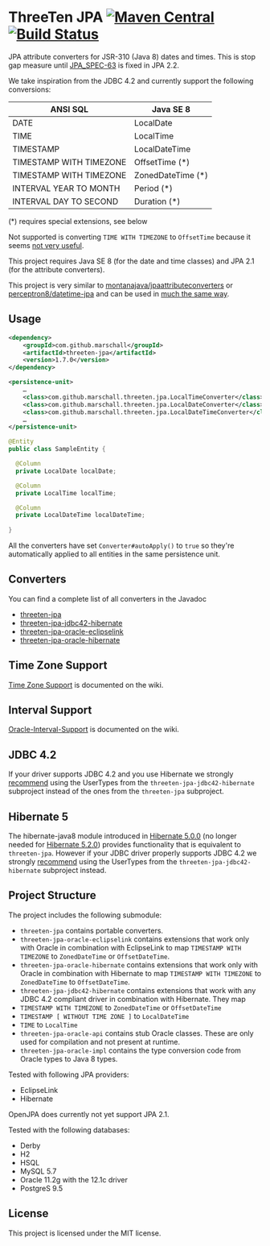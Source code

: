 ThreeTen JPA [![Maven Central](https://maven-badges.herokuapp.com/maven-central/com.github.marschall/threeten-jpa/badge.svg)](https://maven-badges.herokuapp.com/maven-central/com.github.marschall/threeten-jpa) [![Build Status](https://travis-ci.org/marschall/threeten-jpa.svg?branch=master)](https://travis-ci.org/marschall/threeten-jpa)
============

JPA attribute converters for JSR-310 (Java 8) dates and times.
This is stop gap measure until [JPA_SPEC-63](https://java.net/jira/browse/JPA_SPEC-63) is fixed in JPA 2.2.

We take inspiration from the JDBC 4.2 and currently support the following conversions:

| ANSI SQL                | Java SE 8         |
| ----------------------- | ----------------- |
| DATE                    | LocalDate         |
| TIME                    | LocalTime         |
| TIMESTAMP               | LocalDateTime     |
| TIMESTAMP WITH TIMEZONE | OffsetTime (*)    |
| TIMESTAMP WITH TIMEZONE | ZonedDateTime (*) |
| INTERVAL YEAR TO MONTH  | Period (*)        |
| INTERVAL DAY TO SECOND  | Duration (*)      |

 (*) requires special extensions, see below

Not supported is converting `TIME WITH TIMEZONE` to `OffsetTime` because it seems [not very useful](https://www.postgresql.org/docs/current/static/datatype-datetime.html#DATATYPE-TIMEZONES).

This project requires Java SE 8 (for the date and time classes) and JPA 2.1 (for the attribute converters).

This project is very similar to [montanajava/jpaattributeconverters](https://bitbucket.org/montanajava/jpaattributeconverters) or [perceptron8/datetime-jpa](https://github.com/perceptron8/datetime-jpa) and can be used in [much the same way](https://wiki.java.net/blog/montanajava/archive/2014/06/17/using-java-8-datetime-classes-jpa).

Usage
-----

```xml
<dependency>
    <groupId>com.github.marschall</groupId>
    <artifactId>threeten-jpa</artifactId>
    <version>1.7.0</version>
</dependency>
```

```xml
<persistence-unit>
    …
    <class>com.github.marschall.threeten.jpa.LocalTimeConverter</class>
    <class>com.github.marschall.threeten.jpa.LocalDateConverter</class>
    <class>com.github.marschall.threeten.jpa.LocalDateTimeConverter</class>
    …
</persistence-unit>
```

```java
@Entity
public class SampleEntity {

  @Column
  private LocalDate localDate;

  @Column
  private LocalTime localTime;

  @Column
  private LocalDateTime localDateTime;
  
}
```

All the converters have set `Converter#autoApply()` to `true` so they're automatically applied to all entities in the same persistence unit.

Converters
----------

You can find a complete list of all converters in the Javadoc

 * [threeten-jpa](https://www.javadoc.io/doc/com.github.marschall/threeten-jpa/1.7.0)
 * [threeten-jpa-jdbc42-hibernate](https://www.javadoc.io/doc/com.github.marschall/threeten-jpa-jdbc42-hibernate/1.7.0)
 * [threeten-jpa-oracle-eclipselink](https://www.javadoc.io/doc/com.github.marschall/threeten-jpa-oracle-eclipselink/1.7.0)
 * [threeten-jpa-oracle-hibernate](https://www.javadoc.io/doc/com.github.marschall/threeten-jpa-oracle-hibernate/1.7.0)

Time Zone Support
-----------------

[Time Zone Support](https://github.com/marschall/threeten-jpa/wiki/Time-Zone-Support) is documented on the wiki.

Interval Support
----------------

[Oracle-Interval-Support](https://github.com/marschall/threeten-jpa/wiki/Oracle-Interval-Support) is documented on the wiki.

JDBC 4.2
--------

If your driver supports JDBC 4.2 and you use Hibernate we strongly [recommend](https://github.com/marschall/threeten-jpa/wiki/JDBC-4.2) using the UserTypes from the `threeten-jpa-jdbc42-hibernate` subproject instead of the ones from the `threeten-jpa` subproject.

Hibernate 5
-----------

The hibernate-java8 module introduced in [Hibernate 5.0.0](http://in.relation.to/2015/08/20/hibernate-orm-500-final-release/) (no longer needed for [Hibernate 5.2.0](http://in.relation.to/2016/06/01/hibernate-orm-520-final-release/)) provides functionality that is equivalent to `threeten-jpa`. However if your JDBC driver properly supports JDBC 4.2 we strongly [recommend](https://github.com/marschall/threeten-jpa/wiki/JDBC-4.2) using the UserTypes from the `threeten-jpa-jdbc42-hibernate` subproject instead.

Project Structure
-----------------

The project includes the following submodule:

 * `threeten-jpa` contains portable converters.
 * `threeten-jpa-oracle-eclipselink` contains extensions that work only with Oracle in combination with EclipseLink to map `TIMESTAMP WITH TIMEZONE` to `ZonedDateTime` or `OffsetDateTime`.
 * `threeten-jpa-oracle-hibernate` contains extensions that work only with Oracle in combination with Hibernate to map `TIMESTAMP WITH TIMEZONE` to `ZonedDateTime` to `OffsetDateTime`.
 * `threeten-jpa-jdbc42-hibernate` contains extensions that work with any JDBC 4.2 compliant driver in combination with Hibernate. They map
  * `TIMESTAMP WITH TIMEZONE` to `ZonedDateTime` or `OffsetDateTime`
  * `TIMESTAMP [ WITHOUT TIME ZONE ]` to `LocalDateTime` 
  * `TIME` to `LocalTime`
 * `threeten-jpa-oracle-api` contains stub Oracle classes. These are only used for compilation and not present at runtime.
 * `threeten-jpa-oracle-impl` contains the type conversion code from Oracle types to Java 8 types.


Tested with following JPA providers:
 * EclipseLink
 * Hibernate
 
OpenJPA does currently not yet support JPA 2.1.

Tested with the following databases:
 * Derby
 * H2
 * HSQL
 * MySQL 5.7
 * Oracle 11.2g with the 12.1c driver
 * PostgreS 9.5

License
-------

This project is licensed under the MIT license.


